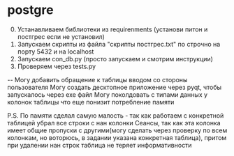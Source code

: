 # postgre
0. Устанавливаем библиотеки из requirenments (установи питон и постгрес если не установил) 
1. Запускаем скрипты из файла "скрипты постгрес.txt" по строчно на порту 5432 и на localhost
2. Запускаем con_db.py (просто запускаем и смотрим инструкции)
3. Проверяем через tests.py


-- Могу добавить обращение к таблицы вводом со стороны пользователя
Могу создать десктопное приложение через pyqt, чтобы запускалось через exe файл 
Могу поколдовать с типами данных у колонок таблицы что еще понизит потребление памяти 

P.S.
По памяти сделал самую малость - так как работаем с конкретной таблицей убрал все строки с нан колонки Сеансы,
так как эта колонка имеет общие пропуски с другими(могу сделать через проверку по всем колонкам,
но воторюсь, в задании указана конкретная таблица),
притом при удалении нан строк таблица не теряет информативности 
